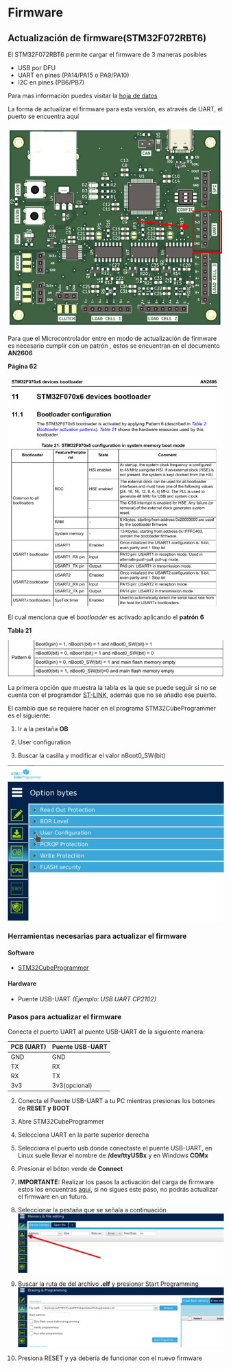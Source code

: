# Firmware

## Actualización de firmware(STM32F072RBT6)
El STM32F072RBT6 permite cargar el firmware de 3 maneras posibles

- USB por DFU
- UART en pines (PA14/PA15 o PA9/PA10)
- I2C en pines (PB6/PB7)

Para mas información puedes visitar la 
[hoja de datos](https://datasheet.lcsc.com/lcsc/1809301214_STMicroelectronics-STM32F072RBT6_C46046.pdf#page=13)

La forma de actualizar el firmware para esta versión, es através de UART,
el puerto se encuentra aquí

![UART](./img/uart.png)

Para que el Microcontrolador entre en modo de actualización de firmware es necesario
cumplir con un patrón , estos se encuentran en el documento **AN2606**

**Página 62** 

![boot](./img/boot.png)

El cual menciona que el _bootloader_ es activado aplicando el **patrón 6**

**Tabla 21**

![boot2](./img/boot2.png)

La primera opción que muestra la tabla es la que se puede seguir si no se cuenta con
el  programdor [ST-LINK](https://www.st.com/en/development-tools/st-link-v2.html), 
además que no se añadio ese puerto.

El cambio que se requiere hacer en el programa STM32CubeProgrammer es el siguiente:

1. Ir a la pestaña **OB**

2. User configuration

3. Buscar la casilla y modificar el valor nBoot0_SW(bit)

![user_config](./img/user_conf.png)

### Herramientas necesarias para actualizar el firmware

#### Software

- [STM32CubeProgrammer](https://www.st.com/en/development-tools/stm32cubeprog.html)

#### Hardware

- Puente USB-UART _(Ejemplo: USB UART CP2102)_

### Pasos para actualizar el firmware

Conecta el puerto UART al puente USB-UART de la siguiente manera:

|PCB (UART)| Puente USB-UART|
|-|-|
|GND|GND|
|TX|RX|
|RX|TX|
|3v3|3v3(opcional)|

2. Conecta el Puente USB-UART a tu PC mientras presionas los botones de **RESET y BOOT**

3. Abre STM32CubeProgrammer

4. Selecciona UART en la parte superior derecha

5. Selecciona el puerto usb donde conectaste el puente USB-UART, en Linux suele 
llevar el nombre de **/dev/ttyUSBx** y en Windows **COMx**

6. Presionar el bóton verde de **Connect**

7. **IMPORTANTE:** Realizar los pasos la activación del carga de firmware estos los
encuentras 
[aquí](#actualizacion-de-firmware), si no sigues este paso, no podrás actualizar el
firmware en un futuro.
8. Seleccionar la pestaña que se señala a continuación
![prg1](./img/programar_1.png)
9. Buscar la ruta de del archivo **.elf** y presionar Start Programming
![prg1](./img/programar_2.png)
10. Presiona RESET y ya debería de funcionar con el nuevo firmware

